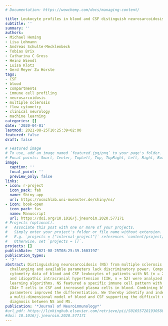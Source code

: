 ```yaml
---
# Documentation: https://wowchemy.com/docs/managing-content/

title: Leukocyte profiles in blood and CSF distinguish neurosarcoidosis from multiple sclerosis
subtitle: ''
summary: ''
authors:
- Michael Heming
- Lisa Lohmann
- Andreas Schulte-Mecklenbeck
- Tobias Brix
- Catharina C Gross
- Heinz Wiendl
- Luisa Klotz
- Gerd Meyer Zu Hörste
tags:
- CSF
- blood
- compartments
- immune cell profiling
- neurosarcoidosis
- multiple sclerosis
- flow cytometry
- clinical neurology
- machine learning
categories: []
date: '2020-04-01'
lastmod: 2021-08-25T10:25:39+02:00
featured: false
draft: false

# Featured image
# To use, add an image named `featured.jpg/png` to your page's folder.
# Focal points: Smart, Center, TopLeft, Top, TopRight, Left, Right, BottomLeft, Bottom, BottomRight.
image:
  caption: ''
  focal_point: ''
  preview_only: false
links:
- icon: r-project
  icon_pack: fab
  name: Shiny app
  url: https://osmzhlab.uni-muenster.de/shiny/ns/
- icon: book-open
  icon_pack: fas
  name: Manuscript
  url: https://doi.org/10.1016/j.jneuroim.2020.577171
# Projects (optional).
#   Associate this post with one or more of your projects.
#   Simply enter your project's folder or file name without extension.
#   E.g. `projects = ["internal-project"]` references `content/project/deep-learning/index.md`.
#   Otherwise, set `projects = []`.
projects: []
publishDate: '2021-08-25T08:25:39.160319Z'
publication_types:
- '2'
abstract: Distinguishing neurosarcoidosis (NS) from multiple sclerosis (MS) remains
  challenging and available parameters lack discriminatory power. Comprehensive flow
  cytometry data of blood and CSF leukocytes of patients with NS (n = 24), MS (n = 49)
  and idiopathic intracranial hypertension (IIH, n = 52) were analyzed by machine
  learning algorithms. NS featured a specific immune cell pattern with increased activated
  CD4+ T cells in CSF and increased plasma cells in blood. Combining blood and CSF
  parameters improved the differentiation. We thereby identify and independently validate
  a multi-dimensional model of blood and CSF supporting the difficult differential
  diagnosis between NS and MS.
publication: '*Journal of Neuroimmunology*'
#url_pdf: https://linkinghub.elsevier.com/retrieve/pii/S0165572819305880
#doi: 10.1016/j.jneuroim.2020.577171
---
```

